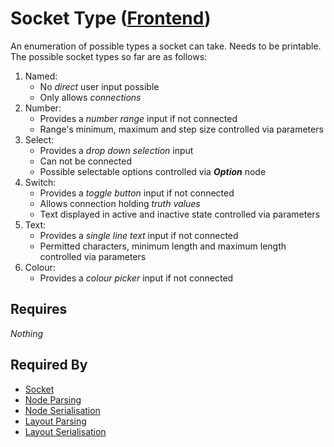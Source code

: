 # Socket Type ([Frontend](../frontend.md))

An enumeration of possible types a socket can take. Needs to be printable. The possible socket types so far are as follows:

1. Named:
    - No *direct* user input possible
    - Only allows *connections*
2. Number:
    - Provides a *number range* input if not connected
    - Range's minimum, maximum and step size controlled via parameters
3. Select:
    - Provides a *drop down selection* input
    - Can not be connected
    - Possible selectable options controlled via ***Option*** node
4. Switch:
    - Provides a *toggle button* input if not connected
    - Allows connection holding *truth values*
    - Text displayed in active and inactive state controlled via parameters
5. Text:
    - Provides a *single line text* input if not connected
    - Permitted characters, minimum length and maximum length controlled via parameters
6. Colour:
    - Provides a *colour picker* input if not connected

## Requires

*Nothing*

## Required By

- [Socket](./socket.md)
- [Node Parsing](../../node_file_format/parsing.md)
- [Node Serialisation](../../node_file_format/serialisation.md)
- [Layout Parsing](../../layout_file_format/parsing.md)
- [Layout Serialisation](../../layout_file_format/serialisation.md)
